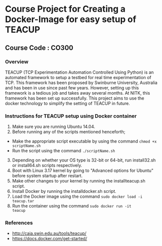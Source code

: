 # Course Project for Creating a Docker-Image for easy setup of TEACUP 
## Course Code : CO300

### Overview
TEACUP (TCP Experimentation Automation Controlled Using Python) is an automated framework to setup a testbed for 
real time experimentation of TCP. This framework has been proposed by Swinburne University, Australia and has 
been in use since past few years. 
However, setting up this framework is a tedious job and takes away several months. 
At NITK, this framework has been set up successfully. This project aims to use the docker technology to simplify the 
setting of TEACUP in future.

### Instructions for TEACUP setup using Docker container
1. Make sure you are running Ubuntu 14.04.
2. Before running any of the scripts mentioned henceforth;
  - Make the appropriate script executable by using the command 
    <code>chmod +x scriptName.sh</code>
  - Run the script using the command 
    <code>./scriptName.sh</code>
3. Depending on whether your OS type is 32-bit or 64-bit, run install32.sh or install64.sh scripts respectively.
4. Boot with Linux 3.17 kernel by going to "Advanced options for Ubuntu" before system startup after restart. 
5. Make other changes to your kernel by running the installteacup.sh script. 
6. Install Docker by running the installdocker.sh script.
7. Load the Docker image using the command <code>sudo docker load -i teacup.tar</code>
8. Run the container using the command <code>sudo docker run -it teacup</code>

### References
+ http://caia.swin.edu.au/tools/teacup/
+ https://docs.docker.com/get-started/
